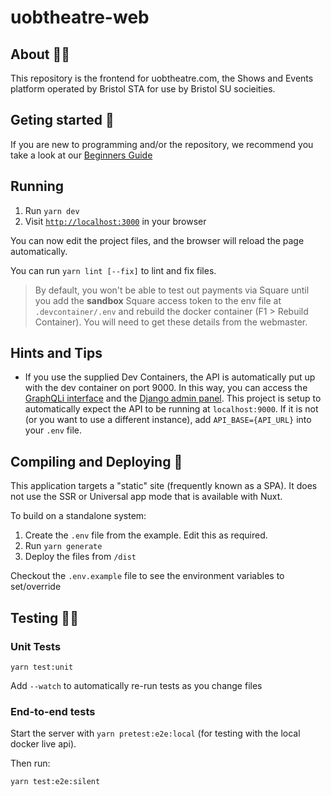 # uobtheatre-web

## About 🕵️‍♀️

This repository is the frontend for uobtheatre.com, the Shows and Events platform operated by Bristol STA for use by Bristol SU socieities.

## Geting started 🌟

If you are new to programming and/or the repository, we recommend you take a look at our [Beginners Guide](https://github.com/BristolSTA/uobtheatre-web/wiki/Beginners-Guide)

## Running

1. Run `yarn dev`
2. Visit [`http://localhost:3000`](http://localhost:3000) in your browser

You can now edit the project files, and the browser will reload the page automatically.

You can run `yarn lint [--fix]` to lint and fix files.

> By default, you won't be able to test out payments via Square until you add the **sandbox** Square access token to the env file at `.devcontainer/.env` and rebuild the docker container (F1 > Rebuild Container). You will need to get these details from the webmaster.

## Hints and Tips
* If you use the supplied Dev Containers, the API is automatically put up with the dev container on port 9000. In this way, you can access the [GraphQLi interface](localhost:9000/graphql/) and the [Django admin panel](localhost:9000/admin/). This project is setup to automatically expect the API to be running at `localhost:9000`. If it is not (or you want to use a different instance), add `API_BASE={API_URL}` into your `.env` file.



## Compiling and Deploying 🔨

This application targets a "static" site (frequently known as a SPA). It does not use the SSR or Universal app mode that is available with Nuxt.

To build on a standalone system:

1. Create the `.env` file from the example. Edit this as required.
2. Run `yarn generate`
3. Deploy the files from `/dist`

Checkout the `.env.example` file to see the environment variables to set/override

## Testing 👨‍💻

### Unit Tests

```
yarn test:unit
```

Add `--watch` to automatically re-run tests as you change files

### End-to-end tests

Start the server with `yarn pretest:e2e:local` (for testing with the local docker live api).

Then run:

```
yarn test:e2e:silent
```
